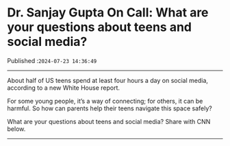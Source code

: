 # Dr. Sanjay Gupta On Call: What are your questions about teens and social media?

Published :`2024-07-23 14:36:49`

---

About half of US teens spend at least four hours a day on social media, according to a new White House report.

For some young people, it’s a way of connecting; for others, it can be harmful. So how can parents help their teens navigate this space safely?

What are your questions about teens and social media? Share with CNN below.

---

